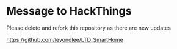 # Message to HackThings
Please delete and refork this repository as there are new updates

https://github.com/leyondlee/LTD_SmartHome
